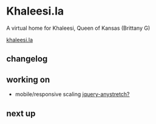 # Khaleesi.la
A virtual home for Khaleesi, Queen of Kansas (Brittany G)

[khaleesi.la](khaleesi.la)

## changelog

## working on
- mobile/responsive scaling
[jquery-anystretch?](https://github.com/danmillar/jquery-anystretch)


## next up